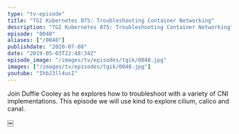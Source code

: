 ```yaml
---
type: "tv-episode"
title: "TGI Kubernetes 075: Troubleshooting Container Networking"
description: "TGI Kubernetes 075: Troubleshooting Container Networking"
episode: "0048"
aliases: ["/0048"]
publishdate: "2020-07-08"
date: "2019-05-03T22:48:34Z"
episode_image: "/images/tv/episodes/tgik/0048.jpg"
images: ["/images/tv/episodes/tgik/0048.jpg"]
youtube: "IhbJ3ll4usI"
---
```


Join Duffie Cooley as he explores how to troubleshoot with a variety of CNI implementations. This episode we will use kind to explore cilium, calico and canal.

￼
